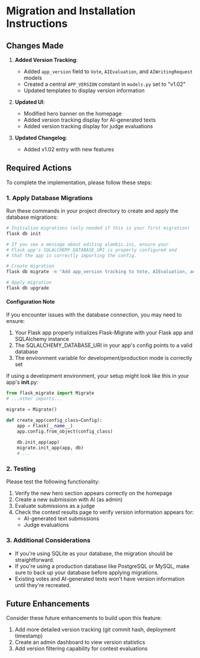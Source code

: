 # Migration and Installation Instructions

## Changes Made

1. **Added Version Tracking**:
   - Added `app_version` field to `Vote`, `AIEvaluation`, and `AIWritingRequest` models
   - Created a central `APP_VERSION` constant in `models.py` set to "v1.02"
   - Updated templates to display version information

2. **Updated UI**:
   - Modified hero banner on the homepage
   - Added version tracking display for AI-generated texts
   - Added version tracking display for judge evaluations

3. **Updated Changelog**:
   - Added v1.02 entry with new features

## Required Actions

To complete the implementation, please follow these steps:

### 1. Apply Database Migrations

Run these commands in your project directory to create and apply the database migrations:

```bash
# Initialize migrations (only needed if this is your first migration)
flask db init

# If you see a message about editing alembic.ini, ensure your 
# Flask app's SQLALCHEMY_DATABASE_URI is properly configured and 
# that the app is correctly importing the config.

# Create migration
flask db migrate -m "Add app_version tracking to Vote, AIEvaluation, and AIWritingRequest models"

# Apply migration
flask db upgrade
```

#### Configuration Note
If you encounter issues with the database connection, you may need to ensure:

1. Your Flask app properly initializes Flask-Migrate with your Flask app and SQLAlchemy instance
2. The SQLALCHEMY_DATABASE_URI in your app's config points to a valid database
3. The environment variable for development/production mode is correctly set

If using a development environment, your setup might look like this in your app's __init__.py:

```python
from flask_migrate import Migrate
# ...other imports...

migrate = Migrate()

def create_app(config_class=Config):
    app = Flask(__name__)
    app.config.from_object(config_class)
    
    db.init_app(app)
    migrate.init_app(app, db)
    # ...
```

### 2. Testing

Please test the following functionality:

1. Verify the new hero section appears correctly on the homepage
2. Create a new submission with AI (as admin)
3. Evaluate submissions as a judge
4. Check the contest results page to verify version information appears for:
   - AI-generated text submissions
   - Judge evaluations

### 3. Additional Considerations

- If you're using SQLite as your database, the migration should be straightforward.
- If you're using a production database like PostgreSQL or MySQL, make sure to back up your database before applying migrations.
- Existing votes and AI-generated texts won't have version information until they're recreated.

## Future Enhancements

Consider these future enhancements to build upon this feature:

1. Add more detailed version tracking (git commit hash, deployment timestamp)
2. Create an admin dashboard to view version statistics
3. Add version filtering capability for contest evaluations 